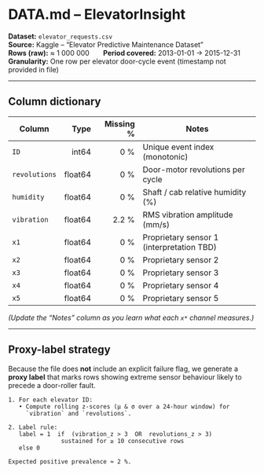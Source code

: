 # DATA.md – ElevatorInsight

**Dataset:** `elevator_requests.csv`  
**Source:** Kaggle – “Elevator Predictive Maintenance Dataset”  
**Rows (raw):** ≈ 1 000 000  **Period covered:** 2013-01-01 → 2015-12-31  
**Granularity:** One row per elevator door-cycle event (timestamp not provided in file)

---

## Column dictionary

| Column         | Type        | Missing % | Notes |
|----------------|------------:|----------:|-------|
| `ID`           | int64       | 0 % | Unique event index (monotonic) |
| `revolutions`  | float64     | 0 % | Door-motor revolutions per cycle |
| `humidity`     | float64     | 0 % | Shaft / cab relative humidity (%) |
| `vibration`    | float64     | 2.2 % | RMS vibration amplitude (mm/s) |
| `x1`           | float64     | 0 % | Proprietary sensor 1 (interpretation TBD) |
| `x2`           | float64     | 0 % | Proprietary sensor 2 |
| `x3`           | float64     | 0 % | Proprietary sensor 3 |
| `x4`           | float64     | 0 % | Proprietary sensor 4 |
| `x5`           | float64     | 0 % | Proprietary sensor 5 |

*(Update the “Notes” column as you learn what each `x*` channel measures.)*

---

## Proxy-label strategy

Because the file does **not** include an explicit failure flag, we generate a **proxy label** that marks rows showing extreme sensor behaviour likely to precede a door-roller fault.

```text
1. For each elevator ID:
   • Compute rolling z-scores (μ & σ over a 24-hour window) for
     `vibration` and `revolutions`.

2. Label rule:
   label = 1  if  (vibration_z > 3  OR  revolutions_z > 3)
               sustained for ≥ 10 consecutive rows
   else 0

Expected positive prevalence ≈ 2 %.
